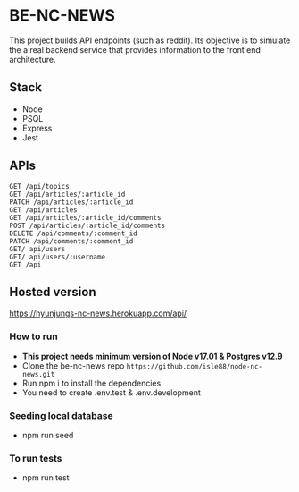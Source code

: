 # BE-NC-NEWS

This project builds API endpoints (such as reddit). Its objective is to simulate the a real backend service that provides information to the front end architecture.


## Stack

- Node 
- PSQL
- Express
- Jest

## APIs
```
GET /api/topics
GET /api/articles/:article_id
PATCH /api/articles/:article_id
GET /api/articles
GET /api/articles/:article_id/comments
POST /api/articles/:article_id/comments
DELETE /api/comments/:comment_id
PATCH /api/comments/:comment_id
GET/ api/users
GET/ api/users/:username
GET /api
```

## Hosted version

https://hyunjungs-nc-news.herokuapp.com/api/


### How to run

- **This project needs minimum version of Node v17.01 & Postgres v12.9**
- Clone the be-nc-news repo `https://github.com/isle88/node-nc-news.git`
- Run npm i to install the dependencies
- You need to create .env.test & .env.development


### Seeding local database

- npm run seed


### To run tests

- npm run test
